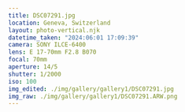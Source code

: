 ```yaml
---
title: DSC07291.jpg
location: Geneva, Switzerland
layout: photo-vertical.njk
datetime_taken: "2024:06:01 17:09:39"
camera: SONY ILCE-6400
lens: E 17-70mm F2.8 B070
focal: 70mm
aperture: 14/5
shutter: 1/2000
iso: 100
img_edited: ./img/gallery/gallery1/DSC07291.jpg
img_raw: ./img/gallery/gallery1/DSC07291.ARW.png
---
```

